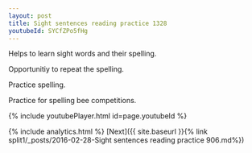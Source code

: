 ```yaml
---
layout: post
title: Sight sentences reading practice 1328
youtubeId: SYCfZPo5fHg
---
```

 
 
Helps to learn sight words and their spelling.

Opportunitiy to repeat the spelling. 

Practice spelling. 
 
Practice for spelling bee competitions. 
 
{% include youtubePlayer.html id=page.youtubeId %}
 
 
{% include analytics.html %} 
[Next]({{ site.baseurl }}{% link  split1/_posts/2016-02-28-Sight sentences reading practice 906.md%})
 
